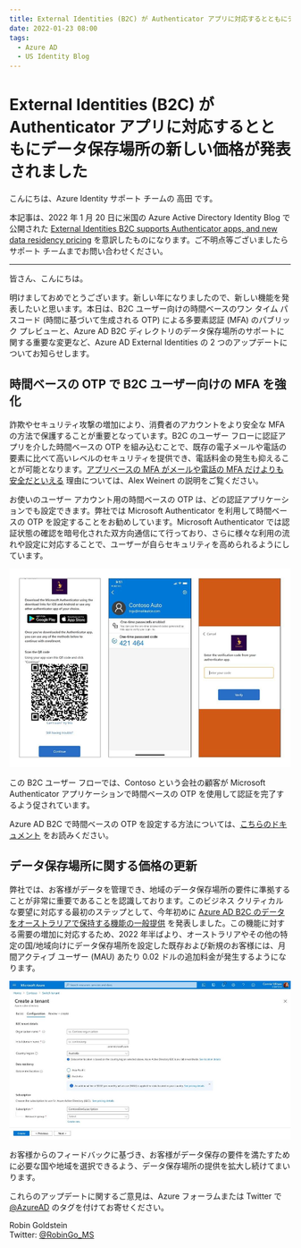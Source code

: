 ```yaml
---
title: External Identities (B2C) が Authenticator アプリに対応するとともにデータ保存場所の新しい価格が発表されました
date: 2022-01-23 08:00
tags:
  - Azure AD
  - US Identity Blog
---
```


# External Identities (B2C) が Authenticator アプリに対応するとともにデータ保存場所の新しい価格が発表されました

こんにちは、Azure Identity サポート チームの 高田 です。

本記事は、2022 年 1 月 20 日に米国の Azure Active Directory Identity Blog で公開された [External Identities B2C supports Authenticator apps, and new data residency pricing](https://techcommunity.microsoft.com/t5/azure-active-directory-identity/external-identities-b2c-supports-authenticator-apps-and-new-data/ba-p/2147079) を意訳したものになります。ご不明点等ございましたらサポート チームまでお問い合わせください。

---

皆さん、こんにちは。

明けましておめでとうございます。新しい年になりましたので、新しい機能を発表したいと思います。本日は、B2C ユーザー向けの時間ベースのワン タイム パスコード (時間に基づいて生成される OTP) による多要素認証 (MFA) のパブリック プレビューと、Azure AD B2C ディレクトリのデータ保存場所のサポートに関する重要な変更など、Azure AD External Identities の 2 つのアップデートについてお知らせします。

## 時間ベースの OTP で B2C ユーザー向けの MFA を強化

詐欺やセキュリティ攻撃の増加により、消費者のアカウントをより安全な MFA の方法で保護することが重要となっています。B2C のユーザー フローに認証アプリを介した時間ベースの OTP を組み込むことで、既存の電子メールや電話の要素に比べて高いレベルのセキュリティを提供でき、電話料金の発生も抑えることが可能となります。[アプリベースの MFA がメールや電話の MFA だけよりも安全だといえる](https://techcommunity.microsoft.com/t5/azure-active-directory-identity/it-s-time-to-hang-up-on-phone-transports-for-authentication/ba-p/1751752) 理由については、Alex Weinert の説明をご覧ください。

お使いのユーザー アカウント用の時間ベースの OTP は、どの認証アプリケーションでも設定できます。弊社では Microsoft Authenticator を利用して時間ベースの OTP を設定することをお勧めしています。Microsoft Authenticator では認証状態の確認を暗号化された双方向通信にて行っており、さらに様々な利用の流れや設定に対応することで、ユーザーが自らセキュリティを高められるようにしています。

![](./external-identities-b2c-supports-authenticator-apps-and-new-data/microsoft-authenticator-app-images-lined-up-option.jpg)

この B2C ユーザー フローでは、Contoso という会社の顧客が Microsoft Authenticator アプリケーションで時間ベースの OTP を使用して認証を完了するよう促されています。

Azure AD B2C で時間ベースの OTP を設定する方法については、[こちらのドキュメント](https://docs.microsoft.com/ja-jp/azure/active-directory-b2c/multi-factor-authentication?pivots=b2c-user-flow#verification-methods) をお読みください。

## データ保存場所に関する価格の更新

弊社では、お客様がデータを管理でき、地域のデータ保存場所の要件に準拠することが非常に重要であることを認識しております。このビジネス クリティカルな要望に対応する最初のステップとして、今年初めに [Azure AD B2C のデータをオーストラリアで保持する機能の一般提供](https://docs.microsoft.com/ja-jp/azure/active-directory-b2c/data-residency) を発表しました。この機能に対する需要の増加に対応するため、2022 年半ばより、オーストラリアやその他の特定の国/地域向けにデータ保存場所を設定した既存および新規のお客様には、月間アクティブ ユーザー (MAU) あたり 0.02 ドルの追加料金が発生するようになります。

![](./external-identities-b2c-supports-authenticator-apps-and-new-data/b2c-go-local-australia.jpg)

お客様からのフィードバックに基づき、お客様がデータ保存の要件を満たすために必要な国や地域を選択できるよう、データ保存場所の提供を拡大し続けてまいります。

これらのアップデートに関するご意見は、Azure フォーラムまたは Twitter で [@AzureAD](https://twitter.com/azuread) のタグを付けてお寄せください。

Robin Goldstein  
Twitter: [@RobinGo_MS](https://twitter.com/RobinGo_MS)

